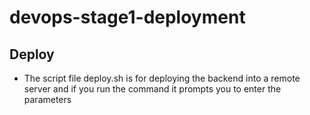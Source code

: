 # devops-stage1-deployment
## Deploy
- The script file deploy.sh is for deploying the backend into a remote server and if you run the command it prompts you to enter the parameters
